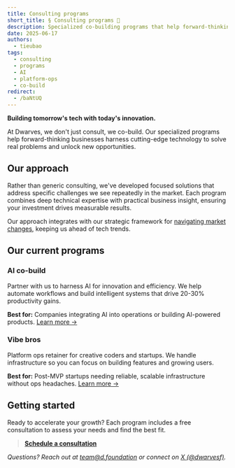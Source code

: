 ```yaml
---
title: Consulting programs
short_title: § Consulting programs 🚀
description: Specialized co-building programs that help forward-thinking businesses harness cutting-edge technology to solve real problems and unlock new opportunities.
date: 2025-06-17
authors:
  - tieubao
tags:
  - consulting
  - programs
  - AI
  - platform-ops
  - co-build
redirect:
  - /baNtUQ
---
```


**Building tomorrow's tech with today's innovation.**

At Dwarves, we don't just consult, we co-build. Our specialized programs help forward-thinking businesses harness cutting-edge technology to solve real problems and unlock new opportunities.

## Our approach

Rather than generic consulting, we've developed focused solutions that address specific challenges we see repeatedly in the market. Each program combines deep technical expertise with practical business insight, ensuring your investment drives measurable results.

Our approach integrates with our strategic framework for [navigating market changes](../navigate/README.md), keeping us ahead of tech trends.

## Our current programs

### AI co-build

Partner with us to harness AI for innovation and efficiency. We help automate workflows and build intelligent systems that drive 20-30% productivity gains.

**Best for:** Companies integrating AI into operations or building AI-powered products. [Learn more →](ai-co-build.md)

### Vibe bros

Platform ops retainer for creative coders and startups. We handle infrastructure so you can focus on building features and growing users.

**Best for:** Post-MVP startups needing reliable, scalable infrastructure without ops headaches. [Learn more →](vibe-bros.md)

## Getting started

Ready to accelerate your growth? Each program includes a free consultation to assess your needs and find the best fit.

> [**Schedule a consultation**](https://d.foundation/contact)

*Questions? Reach out at <team@d.foundation> or connect on [X (@dwarvesf)](https://x.com/dwarvesf).*
